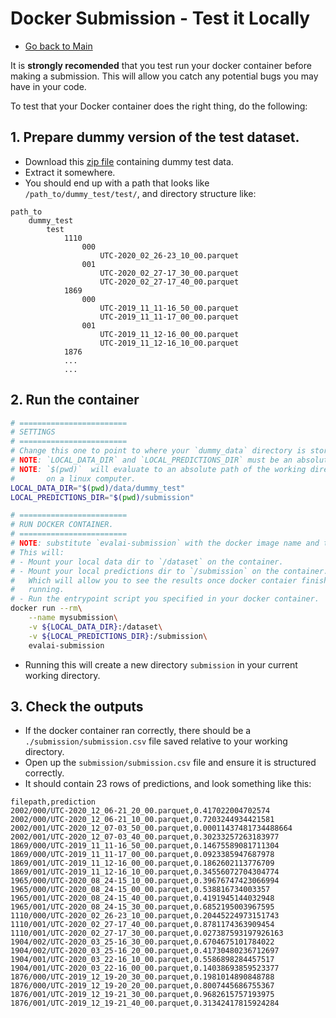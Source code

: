 # Docker Submission - Test it Locally

- [Go back to Main](../README.md)


It is **strongly recomended** that you test run your docker container before making a submission. This will allow you catch any potential bugs you may have in your code.

To test that your Docker container does the right thing, do the following:

## 1. Prepare dummy version of the test dataset.

- Download this [zip file](https://eval-ai-msg-data.s3.ap-southeast-2.amazonaws.com/dummy_test.zip) containing dummy test data.
- Extract it somewhere.
- You should end up with a path that looks like `/path_to/dummy_test/test/`, and directory structure like:

```
path_to
    dummy_test
        test
            1110
                000
                    UTC-2020_02_26-23_10_00.parquet
                001
                    UTC-2020_02_27-17_30_00.parquet
                    UTC-2020_02_27-17_40_00.parquet
            1869
                000
                    UTC-2019_11_11-16_50_00.parquet
                    UTC-2019_11_11-17_00_00.parquet
                001
                    UTC-2019_11_12-16_00_00.parquet
                    UTC-2019_11_12-16_10_00.parquet
            1876
            ...
            ...
```


## 2. Run the container

```bash
# ========================
# SETTINGS
# ========================
# Change this one to point to where your `dummy_data` directory is stored.
# NOTE: `LOCAL_DATA_DIR` and `LOCAL_PREDICTIONS_DIR` must be an absolute paths.
# NOTE: `$(pwd)`  will evaluate to an absolute path of the working directory
#       on a linux computer.
LOCAL_DATA_DIR="$(pwd)/data/dummy_test"
LOCAL_PREDICTIONS_DIR="$(pwd)/submission"

# ========================
# RUN DOCKER CONTAINER.
# ========================
# NOTE: substitute `evalai-submission` with the docker image name and tag you created.
# This will:
# - Mount your local data dir to `/dataset` on the container.
# - Mount your local predictions dir to `/submission` on the container.
#   Which will allow you to see the results once docker contaier finishes
#   running.
# - Run the entrypoint script you specified in your docker container.
docker run --rm\
    --name mysubmission\
    -v ${LOCAL_DATA_DIR}:/dataset\
    -v ${LOCAL_PREDICTIONS_DIR}:/submission\
    evalai-submission
```

- Running this will create a new directory `submission` in your current working directory.

## 3. Check the outputs

- If the docker container ran correctly, there should be a `./submission/submission.csv` file saved relative to your working directory.
- Open up the `submission/submission.csv` file and ensure it is structured correctly.
- It should contain 23 rows of predictions, and look something like this:

```
filepath,prediction
2002/000/UTC-2020_12_06-21_20_00.parquet,0.417022004702574
2002/000/UTC-2020_12_06-21_10_00.parquet,0.7203244934421581
2002/001/UTC-2020_12_07-03_50_00.parquet,0.00011437481734488664
2002/001/UTC-2020_12_07-03_40_00.parquet,0.30233257263183977
1869/000/UTC-2019_11_11-16_50_00.parquet,0.14675589081711304
1869/000/UTC-2019_11_11-17_00_00.parquet,0.0923385947687978
1869/001/UTC-2019_11_12-16_00_00.parquet,0.1862602113776709
1869/001/UTC-2019_11_12-16_10_00.parquet,0.34556072704304774
1965/000/UTC-2020_08_24-15_10_00.parquet,0.39676747423066994
1965/000/UTC-2020_08_24-15_00_00.parquet,0.538816734003357
1965/001/UTC-2020_08_24-15_40_00.parquet,0.4191945144032948
1965/001/UTC-2020_08_24-15_30_00.parquet,0.6852195003967595
1110/000/UTC-2020_02_26-23_10_00.parquet,0.20445224973151743
1110/001/UTC-2020_02_27-17_40_00.parquet,0.8781174363909454
1110/001/UTC-2020_02_27-17_30_00.parquet,0.027387593197926163
1904/002/UTC-2020_03_25-16_30_00.parquet,0.6704675101784022
1904/002/UTC-2020_03_25-16_20_00.parquet,0.41730480236712697
1904/001/UTC-2020_03_22-16_10_00.parquet,0.5586898284457517
1904/001/UTC-2020_03_22-16_00_00.parquet,0.14038693859523377
1876/000/UTC-2019_12_19-20_30_00.parquet,0.1981014890848788
1876/000/UTC-2019_12_19-20_20_00.parquet,0.8007445686755367
1876/001/UTC-2019_12_19-21_30_00.parquet,0.9682615757193975
1876/001/UTC-2019_12_19-21_40_00.parquet,0.31342417815924284
```
